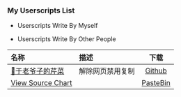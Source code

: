 ### My Userscripts List

- Userscripts Write By Myself

- Userscripts Write By Other People

| 名称 | 描述 | 下载 |
| :- | :- | :-: |
[🌿于老爷子的芹菜](https://github.com/yulanggong/celery) | 解除网页禁用复制 | [Github](https://github.com/yulanggong/celery/blob/master/celery.js)
[View Source Chart](http://viewsourcechart.com/getthebookmarklet.html#tab) | | [PasteBin](https://pastebin.com/etRgu8rr) 